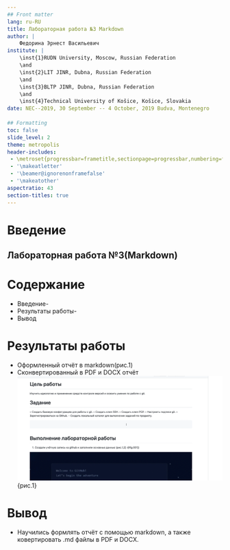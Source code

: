 ```yaml
---
## Front matter
lang: ru-RU
title: Лабораторная работа №3 Markdown
author: |
	Федорина Эрнест Васильевич
institute: |
	\inst{1}RUDN University, Moscow, Russian Federation
	\and
	\inst{2}LIT JINR, Dubna, Russian Federation
	\and
	\inst{3}BLTP JINR, Dubna, Russian Federation
	\and
	\inst{4}Technical University of Košice, Košice, Slovakia
date: NEC--2019, 30 September -- 4 October, 2019 Budva, Montenegro

## Formatting
toc: false
slide_level: 2
theme: metropolis
header-includes: 
 - \metroset{progressbar=frametitle,sectionpage=progressbar,numbering=fraction}
 - '\makeatletter'
 - '\beamer@ignorenonframefalse'
 - '\makeatother'
aspectratio: 43
section-titles: true
---
```


# Введение

## Лабораторная работа №3(Markdown)

#  Содержание

- Введение-
- Результаты работы-
- Вывод

# Результаты работы

- Оформленный отчёт в markdown(рис.1)
- Сконвертированный в PDF и DOCX отчёт
![отчёт в markdown](111.png){рис.1}

# Вывод
- Научились формлять отчёт с помощью markdown, а также ковертировать .md файлы в PDF и DOCX.
